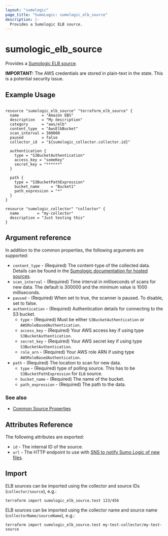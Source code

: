 ```yaml
---
layout: "sumologic"
page_title: "SumoLogic: sumologic_elb_source"
description: |-
  Provides a Sumologic ELB source. 
---
```


# sumologic_elb_source
Provides a [Sumologic ELB source][2].

__IMPORTANT:__ The AWS credentials are stored in plain-text in the state. This is a potential security issue.

## Example Usage
```hcl

resource "sumologic_elb_source" "terraform_elb_source" {
  name          = "Amazon EBS"
  description   = "My description"
  category      = "aws/elb"
  content_type  = "AwsElbBucket"
  scan_interval = 300000
  paused        = false
  collector_id  = "${sumologic_collector.collector.id}"

  authentication {
    type = "S3BucketAuthentication"
    access_key = "someKey"
    secret_key = "******"
  }

  path {
    type = "S3BucketPathExpression"
    bucket_name     = "Bucket1"
    path_expression = "*"
  }
}

resource "sumologic_collector" "collector" {
  name        = "my-collector"
  description = "Just testing this"
}
```

## Argument reference

In addition to the common properties, the following arguments are supported:

 - `content_type` - (Required) The content-type of the collected data. Details can be found in the [Sumologic documentation for hosted sources][1].
 - `scan_interval` - (Required) Time interval in milliseconds of scans for new data. The default is 300000 and the minimum value is 1000 milliseconds.
 - `paused` - (Required) When set to true, the scanner is paused. To disable, set to false.
 - `authentication` - (Required) Authentication details for connecting to the S3 bucket.
     + `type` - (Required) Must be either `S3BucketAuthentication` or `AWSRoleBasedAuthentication`.
     + `access_key` - (Required) Your AWS access key if using type `S3BucketAuthentication`.
     + `secret_key` - (Required) Your AWS secret key if using type `S3BucketAuthentication`.
     + `role_arn` - (Required) Your AWS role ARN if using type `AWSRoleBasedAuthentication`.
 - `path` - (Required) The location to scan for new data.
     + `type` - (Required) type of polling source. This has to be `S3BucketPathExpression` for `ELB` source.
     + `bucket_name` - (Required) The name of the bucket.
     + `path_expression` - (Required) The path to the data.

### See also
  * [Common Source Properties](https://github.com/SumoLogic/terraform-provider-sumologic/tree/master/website#common-source-properties)

## Attributes Reference
The following attributes are exported:

- `id` - The internal ID of the source.
- `url` - The HTTP endpoint to use with [SNS to notify Sumo Logic of new files](https://help.sumologic.com/03Send-Data/Sources/02Sources-for-Hosted-Collectors/Amazon-Web-Services/AWS-S3-Source#Set_up_SNS_in_AWS_(Optional)).

## Import
ELB sources can be imported using the collector and source IDs (`collector/source`), e.g.:

```hcl
terraform import sumologic_elb_source.test 123/456
```

ELB sources can be imported using the collector name and source name (`collectorName/sourceName`), e.g.:

```hcl
terraform import sumologic_elb_source.test my-test-collector/my-test-source
```

[1]: https://help.sumologic.com/Send_Data/Sources/03Use_JSON_to_Configure_Sources/JSON_Parameters_for_Hosted_Sources
[2]: https://help.sumologic.com/03Send-Data/Sources/02Sources-for-Hosted-Collectors/Amazon-Web-Services/AWS-Elastic-Load-Balancing-Source
